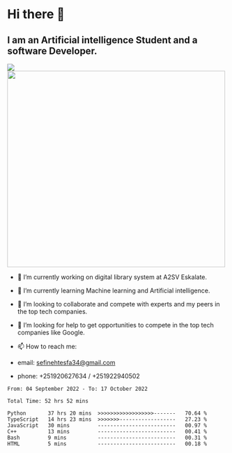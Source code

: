 # Hi there 👋
## I am an Artificial intelligence Student and a software Developer.
<img src = "https://github-readme-stats.vercel.app/api?username=sefinehtesfa34&&show_icons=true&title_color=ffffff&icon_color=bb2acf&text_color=daf7dc&bg_color=151515"/>
<img src="https://wakatime.com/share/@sefinehtesfa34/ae9674e3-b462-4438-9120-52fc3d0ffbbb.png" width ="500" height = "450"/>

- 🔭 I’m currently working on digital library system at A2SV Eskalate.
- 🌱 I’m currently learning Machine learning and Artificial intelligence.
- 👯 I’m looking to collaborate and compete with experts and my peers in the top tech companies.
- 🤔 I’m looking for help to get opportunities to compete in the top tech companies like Google.

- 📫 How to reach me: 
- email: sefinehtesfa34@gmail.com
- phone: +251920627634 / +251922940502
<!--START_SECTION:waka-->

```text
From: 04 September 2022 - To: 17 October 2022

Total Time: 52 hrs 52 mins

Python       37 hrs 20 mins  >>>>>>>>>>>>>>>>>>-------   70.64 %
TypeScript   14 hrs 23 mins  >>>>>>>------------------   27.23 %
JavaScript   30 mins         -------------------------   00.97 %
C++          13 mins         -------------------------   00.41 %
Bash         9 mins          -------------------------   00.31 %
HTML         5 mins          -------------------------   00.18 %
```

<!--END_SECTION:waka-->
